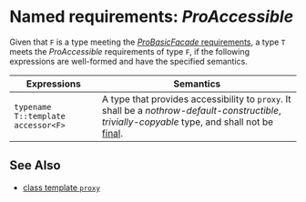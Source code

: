 # Named requirements: *ProAccessible*

Given that `F` is a type meeting the [*ProBasicFacade* requirements](ProBasicFacade.md), a type `T` meets the *ProAccessible* requirements of type `F`, if the following expressions are well-formed and have the specified semantics.

| Expressions                        | Semantics                                                    |
| ---------------------------------- | ------------------------------------------------------------ |
| `typename T::template accessor<F>` | A type that provides accessibility to `proxy`. It shall be a *nothrow-default-constructible*, *trivially-copyable* type, and shall not be [final](https://en.cppreference.com/w/cpp/language/final). |

## See Also

- [class template `proxy`](proxy.md)
